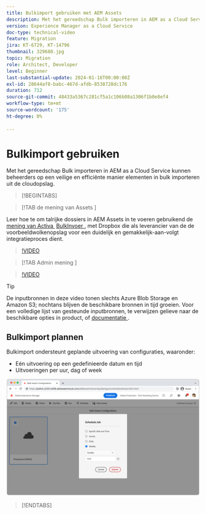 ```yaml
---
title: Bulkimport gebruiken met AEM Assets
description: Met het gereedschap Bulk importeren in AEM as a Cloud Service kunnen beheerders op een veilige en efficiënte manier elementen in bulk importeren uit de cloudopslag (Azure Blob Storage of Amazon S3).
version: Experience Manager as a Cloud Service
doc-type: technical-video
feature: Migration
jira: KT-6729, KT-14796
thumbnail: 329680.jpg
topic: Migration
role: Architect, Developer
level: Beginner
last-substantial-update: 2024-01-16T00:00:00Z
exl-id: 28644af8-babc-467d-afdb-8538728dc176
duration: 712
source-git-commit: 48433a5367c281cf5a1c106b08a1306f1b0e8ef4
workflow-type: tm+mt
source-wordcount: '175'
ht-degree: 0%

---
```


# Bulkimport gebruiken

Met het gereedschap Bulk importeren in AEM as a Cloud Service kunnen beheerders op een veilige en efficiënte manier elementen in bulk importeren uit de cloudopslag.

>[!BEGINTABS]

>[!TAB  de mening van Assets ]

Leer hoe te om talrijke dossiers in AEM Assets in te voeren gebruikend de [&#x200B; mening van Activa &#x200B;](https://experienceleague.adobe.com/docs/experience-manager-cloud-service/content/assets/assets-view/assets-view-introduction.html?lang=nl-NL) [&#x200B; BulkInvoer &#x200B;](https://experienceleague.adobe.com/docs/experience-manager-cloud-service/content/assets/assets-view/bulk-import-assets-view.html?lang=nl-NL), met Dropbox die als leverancier van de de voorbeeldwolkenopslag voor een duidelijk en gemakkelijk-aan-volgt integratieproces dient.

>[!VIDEO](https://video.tv.adobe.com/v/3451965/?learn=on&captions=dut)

>[!TAB  Admin mening ]

>[!VIDEO](https://video.tv.adobe.com/v/329680?quality=12&learn=on)

>[!TIP]
>
> De inputbronnen in deze video tonen slechts Azure Blob Storage en Amazon S3; nochtans blijven de beschikbare bronnen in tijd groeien. Voor een volledige lijst van gesteunde inputbronnen, te verwijzen gelieve naar de beschikbare opties in product, of [&#x200B; documentatie &#x200B;](https://experienceleague.adobe.com/docs/experience-manager-cloud-service/content/assets/manage/add-assets.html?lang=nl-NL#bulk-upload).

## Bulkimport plannen

Bulkimport ondersteunt geplande uitvoering van configuraties, waaronder:

+ Eén uitvoering op een gedefinieerde datum en tijd
+ Uitvoeringen per uur, dag of week

![&#x200B; Bulk invoerschema &#x200B;](./assets/bulk-import/schedule.png)

>[!ENDTABS]
